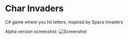 Char Invaders
=============

C# game where you hit letters, inspired by Space Invaders 

Alpha version screenshot:
![Screenshot](http://i.imgur.com/Dbqsf9H.png)
